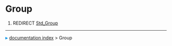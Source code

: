 # Group
1.  REDIRECT [Std_Group](Std_Group.md)



---
![](images/Right_arrow.png) [documentation index](../README.md) > Group
